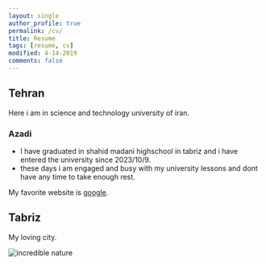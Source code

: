 ```yaml
---
layout: single
author_profile: true
permalink: /cv/
title: Resume
tags: [resume, cv]
modified: 4-14-2019
comments: false
---
```







## Tehran
Here i am in science and technology university of iran.

### Azadi


- I have graduated in shahid madani highschool in tabriz and i have entered the university since 2023/10/9.
- these days i am engaged and busy with my university lessons and dont have any time to take enough rest.

My favorite website is [google](http://www.google.com).


## Tabriz
My loving city.


![incredible nature](https://media.hamshahrionline.ir/d/2021/12/26/4/4625809.jpg)


